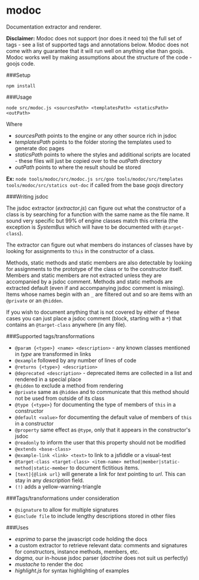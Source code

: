 modoc
=====

Documentation extractor and renderer.

**Disclaimer:**
Modoc does not support (nor does it need to) the full set of tags - see a list of supported tags and annotations below.
Modoc does not come with any guarantee that it will run well on anything else than goojs. Modoc works well by making assumptions about the structure of the code - goojs code.

###Setup

`npm install`

###Usage

`node src/modoc.js <sourcesPath> <templatesPath> <staticsPath> <outPath>`

Where

 + *sourcesPath* points to the engine or any other source rich in jsdoc
 + *templatesPath* points to the folder storing the templates used to generate doc pages
 + *staticsPath* points to where the styles and additional scripts are located - these files will just be copied over 
to the *outPath* directory
 + *outPath* points to where the result should be stored

**Ex:** `node tools/modoc/src/modoc.js src/goo tools/modoc/src/templates tools/modoc/src/statics out-doc` if called from the base *goojs* directory

###Writing jsdoc

The jsdoc extractor (*extractor.js*) can figure out what the constructor of a class is by searching for a function with the same name as the file name. It sound very specific but 99% of engine classes match this criteria (the exception is *SystemBus* which will have to be documented with `@target-class`). 
 
The extractor can figure out what members do instances of classes have by looking for assignments to `this` in the constructor of a class.

Methods, static methods and static members are also detectable by looking for assignments to the prototype of the class or to the constructor itself. Members and static members are not extracted unless they are accompanied by a jsdoc comment. Methods and static methods are extracted default (even if and accompanying jsdoc comment is missing). Items whose names begin with an `_` are filtered out and so are items with an `@private` or an `@hidden`.

If you wish to document anything that is not covered by either of these cases you can just place a jsdoc comment (block, starting with a `*`) that contains an `@target-class` anywhere (in any file). 

###Supported tags/transformations

 + `@param {<type>} <name> <description>` - any known classes mentioned in *type* are transformed in links
 + `@example` followed by any number of lines of code
 + `@returns {<type>} <description>`
 + `@deprecated <description>` - deprecated items are collected in a list and rendered in a special place
 + `@hidden` to exclude a method from rendering
 + `@private` same as `@hidden` and to communicate that this method should not be used from outside of its class
 + `@type {<type>}` for documenting the type of members of `this` in a constructor
 + `@default <value>` for documenting the default value of members of `this` in a constructor
 + `@property` same effect as `@type`, only that it appears in the constructor's jsdoc
 + `@readonly` to inform the user that this property should not be modified
 + `@extends <base-class>`
 + `@example-link <link> <text>` to link to a jsfiddle or a visual-test
 + `@target-class <target-class> <item-name> method|member|static-method|static-member` to document fictitious items. 
 + `[text]{@link url}` will generate a link for *text* pointing to *url*. This can stay in any *description* field.
 + `(!)` adds a yellow-warning-triangle

###Tags/transformations under consideration

 + `@signature` to allow for multiple signatures
 + `@include file` to include lengthy descriptions stored in other files

###Uses 

 + *esprima* to parse the javascript code holding the docs
 + a custom extractor to retrieve relevant data: comments and signatures for constructors, instance methods, 
members, etc.
 + *dogma*, our in-house jsdoc parser (*doctrine* does not suit us perfectly)
 + *mustache* to render the doc
 + *highlight.js* for syntax highlighting of examples